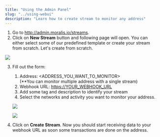 ```yaml
---
title: "Using the Admin Panel"
slug: "../using-webui"
description: "Learn how to create stream to monitor any address"
---
```

1. Go to <http://admin.moralis.io/streams>.
2. Click on **New Stream** button and following page will open. You can either select some of our predefined template or create your stream from scratch. Let's create from scratch.

![](/img/content/93a3635-image.png)



3. Fill out the form:

   1. Address: \<ADDRESS_YOU_WANT_TO_MONITOR>  
      (\*\*You can monitor multiple address with a single stream)
   2. Webhook URL: <https://YOUR_WEBHOOK_URL>
   3. Add some tag and description to identify your stream
   4. Select the networks and activity you want to monitor your address.

   ![](/img/content/05d7960-image.png)

   ![](/img/content/98f3f0c-image.png)

4. Click on **Create Stream**. Now you should start receiving data to your webhook URL as soon some transactions are done on the address.